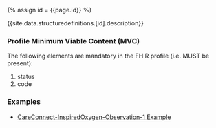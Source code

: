 
{% assign id = {{page.id}} %}

{{site.data.structuredefinitions.[id].description}}

### Profile Minimum Viable Content (MVC) ###

The following elements are mandatory in the FHIR profile (i.e. MUST be present):

1.	status
2.	code

### Examples ###

- [CareConnect-InspiredOxygen-Observation-1 Example](CareConnect-InspiredOxygen-Observation-Example-1.html)
